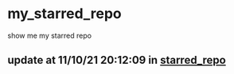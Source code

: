 # my_starred_repo
show me my starred repo

update at 11/10/21 20:12:09 in [starred_repo](./index.html)
---

